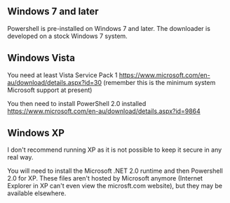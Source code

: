 Windows 7 and later
------------------

Powershell is pre-installed on Windows 7 and later. The downloader is developed
on a stock Windows 7 system.


Windows Vista
-------------

You need at least Vista Service Pack 1
https://www.microsoft.com/en-au/download/details.aspx?id=30
(remember this is the minimum system Microsoft support at present)

You then need to install PowerShell 2.0 installed
https://www.microsoft.com/en-au/download/details.aspx?id=9864

Windows XP
----------

I don't recommend running XP as it is not possible to keep it secure
in any real way.

You will need to install the Microsoft .NET 2.0 runtime and then Powershell 2.0
for XP. These files aren't hosted by Microsoft anymore (Internet Explorer in XP
can't even view the microsft.com website), but they may be available elsewhere.
